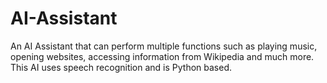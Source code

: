 # AI-Assistant
An AI Assistant that can perform multiple functions such as playing music, opening websites, accessing information from Wikipedia and much more. This AI uses speech recognition and is Python based.
